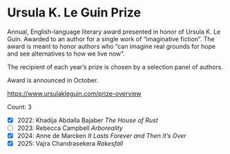# Ursula K. Le Guin Prize

Annual, English-language literary award presented in honor of Ursula K. Le
Guin. Awarded to an author for a single work of “imaginative fiction”. The
award is meant to honor authors who “can imagine real grounds for hope and see
alternatives to how we live now”.

The recipient of each year’s prize is chosen by a selection panel of authors.

Award is announced in October.

https://www.ursulakleguin.com/prize-overview

Count: 3

- [x] 2022: Khadija Abdalla Bajaber _The House of Rust_
- [ ] 2023: Rebecca Campbell _Arboreality_
- [x] 2024: Anne de Marcken _It Lasts Forever and Then It’s Over_
- [x] 2025: Vajra Chandrasekera _Rakesfall_
